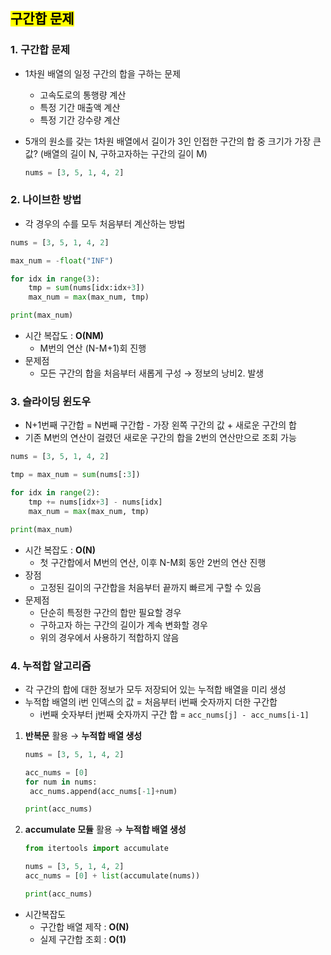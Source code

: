 ## <mark color="#fbc956">구간합 문제</mark>

### 1. 구간합 문제

- 1차원 배열의 일정 구간의 합을 구하는 문제

  - 고속도로의 통행량 계산
  - 특정 기간 매출액 계산
  - 특정 기간 강수량 계산

- 5개의 원소를 갖는 1차원 배열에서 길이가 3인 인접한 구간의 합 중 크기가 가장 큰 값?
  (배열의 길이 N, 구하고자하는 구간의 길이 M)
  ```python
  nums = [3, 5, 1, 4, 2]
  ```

### 2. 나이브한 방법

- 각 경우의 수를 모두 처음부터 계산하는 방법

```python
nums = [3, 5, 1, 4, 2]

max_num = -float("INF")

for idx in range(3):
	tmp = sum(nums[idx:idx+3])
	max_num = max(max_num, tmp)

print(max_num)
```

- 시간 복잡도 : **O(NM)**
  - M번의 연산 (N-M+1)회 진행
- 문제점
  - 모든 구간의 합을 처음부터 새롭게 구성 → 정보의 낭비2. 발생

### 3. 슬라이딩 윈도우

- N+1번째 구간합 = N번째 구간합 - 가장 왼쪽 구간의 값 + 새로운 구간의 합
- 기존 M번의 연산이 걸렸던 새로운 구간의 합을 2번의 연산만으로 조회 가능

```python
nums = [3, 5, 1, 4, 2]

tmp = max_num = sum(nums[:3])

for idx in range(2):
	tmp += nums[idx+3] - nums[idx]
	max_num = max(max_num, tmp)

print(max_num)
```

- 시간 복잡도 : **O(N)**
  - 첫 구간합에서 M번의 연산, 이후 N-M회 동안 2번의 연산 진행
- 장점
  - 고정된 길이의 구간합을 처음부터 끝까지 빠르게 구할 수 있음
- 문제점
  - 단순히 특정한 구간의 합만 필요할 경우
  - 구하고자 하는 구간의 길이가 계속 변화할 경우
  - 위의 경우에서 사용하기 적합하지 않음

### 4. 누적합 알고리즘

- 각 구간의 합에 대한 정보가 모두 저장되어 있는 누적합 배열을 미리 생성
- 누적합 배열의 i번 인덱스의 값 = 처음부터 i번째 숫자까지 더한 구간합
  - i번째 숫자부터 j번째 숫자까지 구간 합 = `acc_nums[j] - acc_nums[i-1]`

1. **반복문** 활용 → **누적합 배열 생성**

   ```python
   nums = [3, 5, 1, 4, 2]

   acc_nums = [0]
   for num in nums:
   	acc_nums.append(acc_nums[-1]+num)

   print(acc_nums)
   ```

2. **accumulate 모듈** 활용 → **누적합 배열 생성**

   ```python
   from itertools import accumulate

   nums = [3, 5, 1, 4, 2]
   acc_nums = [0] + list(accumulate(nums))

   print(acc_nums)
   ```

- 시간복잡도
  - 구간합 배열 제작 : **O(N)**
  - 실제 구간합 조회 : **O(1)**
